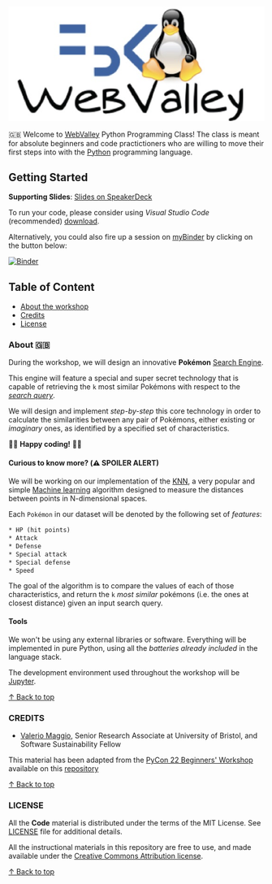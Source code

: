![WebValley Logo](./wv_logo.jpg)

🇬🇧 Welcome to [WebValley](https://webvalley.fbk.eu) Python Programming Class! The class is meant for absolute beginners and code practictioners who are willing to move their first steps into with the [Python](https://python.org) programming language.

## Getting Started

**Supporting Slides**: [Slides on SpeakerDeck](https://speakerdeck.com/leriomaggio/webvalley-2022-python-programming)

To run your code, please consider using _Visual Studio Code_ (recommended) [download](https://code.visualstudio.com). 

Alternatively, you could also fire up a session on [myBinder](https://mybinder.org) by clicking on the button below:

[![Binder](https://mybinder.org/badge_logo.svg)](https://mybinder.org/v2/gh/webValley2022/python-programming/HEAD)

## Table of Content

- [About the workshop](#descr-eng)
- [Credits](#credits)
- [License](#license)

### <a name="descr-eng">About 🇬🇧</a>

During the workshop, we will design an innovative **Pokémon** [Search Engine](https://en.wikipedia.org/wiki/Search_engine).

This engine will feature a special and super secret technology that is capable of retrieving the `k` most similar Pokémons with respect to the [_search query_](https://en.wikipedia.org/wiki/Information_retrieval).

We will design and implement _step-by-step_ this core technology in order to calculate the similarities between any pair of Pokémons, either existing or _imaginary_ ones, as identified by a specified set of characteristics.

🧑‍💻 **Happy coding!** 👩‍💻

#### Curious to know more? (⚠️ SPOILER ALERT)

We will be working on our implementation of the [KNN](https://en.wikipedia.org/wiki/K-nearest_neighbors), a very popular and simple [Machine learning](https://en.wikipedia.org/wiki/Machine_learning) algorithm designed to measure the distances between points in N-dimensional spaces.

Each `Pokémon` in our dataset will be denoted by the following set of _features_:

```
* HP (hit points)
* Attack
* Defense
* Special attack
* Special defense
* Speed
```

The goal of the algorithm is to compare the values of each of those characteristics, and return the `k` _most similar_ pokémons (i.e. the ones at closest distance) given
an input search query.

#### Tools

We won't be using any external libraries or software. Everything will be implemented in pure Python, using all the _batteries already included_ in the language stack.

The development environment used throughout the workshop will be [Jupyter](https://jupyter.org).

[↑ Back to top](#table-of-content)

### CREDITS

- [Valerio Maggio](https://github.com/leriomaggio), Senior Research Associate at University of Bristol, and Software Sustainability Fellow

This material has been adapted from the [PyCon 22 Beginners' Workshop](https://pycon.it/en/beginners-day) available on this [repository](http://github.com/pythonitalia/pycon-beginners-day)

[↑ Back to top](#table-of-content)

### LICENSE

All the **Code** material is distributed under the terms of the MIT License. See [LICENSE](./LICENSE) file for additional details.

All the instructional materials in this repository are free to use, and made available under the [Creative Commons Attribution
license](https://creativecommons.org/licenses/by/4.0/).

[↑ Back to top](#table-of-content)
